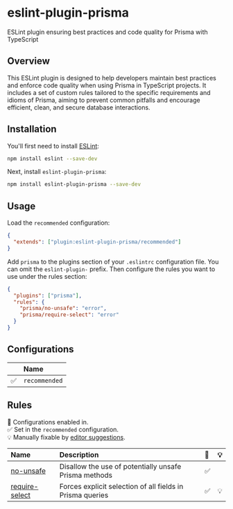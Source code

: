 # eslint-plugin-prisma

ESLint plugin ensuring best practices and code quality for Prisma with TypeScript

## Overview

This ESLint plugin is designed to help developers maintain best practices and enforce code quality when using Prisma in TypeScript projects. It includes a set of custom rules tailored to the specific requirements and idioms of Prisma, aiming to prevent common pitfalls and encourage efficient, clean, and secure database interactions.

## Installation

You'll first need to install [ESLint](https://eslint.org/):

```sh
npm install eslint --save-dev
```

Next, install `eslint-plugin-prisma`:

```sh
npm install eslint-plugin-prisma --save-dev
```

## Usage

Load the `recommended` configuration:

```json
{
  "extends": ["plugin:eslint-plugin-prisma/recommended"]
}
```

Add `prisma` to the plugins section of your `.eslintrc` configuration file. You can omit the `eslint-plugin-` prefix.
Then configure the rules you want to use under the rules section:

```json
{
  "plugins": ["prisma"],
  "rules": {
    "prisma/no-unsafe": "error",
    "prisma/require-select": "error"
  }
}
```

## Configurations

<!-- begin auto-generated configs list -->

|    | Name          |
| :- | :------------ |
| ✅  | `recommended` |

<!-- end auto-generated configs list -->

## Rules

<!-- begin auto-generated rules list -->

💼 Configurations enabled in.\
✅ Set in the `recommended` configuration.\
💡 Manually fixable by [editor suggestions](https://eslint.org/docs/latest/use/core-concepts#rule-suggestions).

| Name                                           | Description                                               | 💼 | 💡 |
| :--------------------------------------------- | :-------------------------------------------------------- | :- | :- |
| [no-unsafe](docs/rules/no-unsafe.md)           | Disallow the use of potentially unsafe Prisma methods     | ✅  |    |
| [require-select](docs/rules/require-select.md) | Forces explicit selection of all fields in Prisma queries | ✅  | 💡 |

<!-- end auto-generated rules list -->
